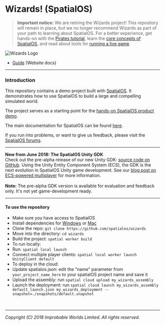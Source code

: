 # Wizards! (SpatialOS)

> **Important notice:** We are retiring the Wizards project! This repository will remain in place, but we no longer recommend Wizards as part of your path to learning about SpatialOS. For a better experience, get hands-on with the [Pirates tutorial](https://github.com/spatialos/PiratesTutorial), learn the [core concepts of SpatialOS](https://docs.improbable.io/reference/latest/shared/concepts/spatialos), and read about tools for [running a live game](https://docs.improbable.io/reference/latest/shared/operate/inspector).



![Wizards Logo](wizards-logo.jpg)

- [Guide](https://docs.improbable.io/reference/13.0/shared/get-started/tour) (Website docs)

*****

### Introduction

This repository contains a demo project built with [SpatialOS](https://docs.improbable.io/reference/13.0/shared/concepts/spatialos).
It demonstrates how to use SpatialOS to build a large and compelling simulated world.

The project serves as a starting point for the [hands-on SpatialOS product demo](https://docs.improbable.io/reference/13.0/shared/get-started/tour).

The main documentation for SpatialOS can be found [here](https://spatialos.improbable.io/docs/reference/13.0/index).

If you run into problems, or want to give us feedback, please visit the [SpatialOS forums](https://forums.improbable.io/).

---

**New from June 2018: The SpatialOS Unity GDK**<br/>
Check out the pre-alpha release of our new Unity GDK: [source code on GitHub](https://github.com/spatialos.com/UnityGDK). Using the Unity Entity Component System (ECS), the GDK is the next evolution in SpatialOS Unity game development. See our [blog post on ECS-powered multiplayer](https://improbable.io/games/blog/unity-gdk-our-first-steps) for more information.
<br/>
<br/>
**Note:** The pre-alpha GDK version is available for evaluation and feedback only. It's not yet game-development ready.

---

#### To use the repository

* Make sure you have access to SpatialOS
* Install dependencies for [Windows](https://docs.improbable.io/reference/13.0/shared/get-started/setup/win) or [Mac](https://spatialos.improbable.io/docs/reference/13.0/shared/get-started/setup/mac)
* Clone the repo: `git clone https://github.com/spatialos/wizards`
* Move into the directory: `cd wizards`
* Build the project: `spatial worker build`
* To run locally:
* Run: `spatial local launch`
* Connect multiple player clients: `spatial local worker launch UnityClient default`
* To deploy in the cloud:
* Update spatialos.json: edit the "name" parameter from `your_project_name_here` to your spatialOS project name and save it
* Upload the assembly: run `spatial cloud upload my_wizards_assembly`
* Launch the deployment: run `spatial cloud launch my_wizards_assembly default_launch.json my_wizards_deployment --snapshot=./snapshots/default.snapshot`

<br/>

---
*Copyright (C) 2018 Improbable Worlds Limited. All rights reserved.*
